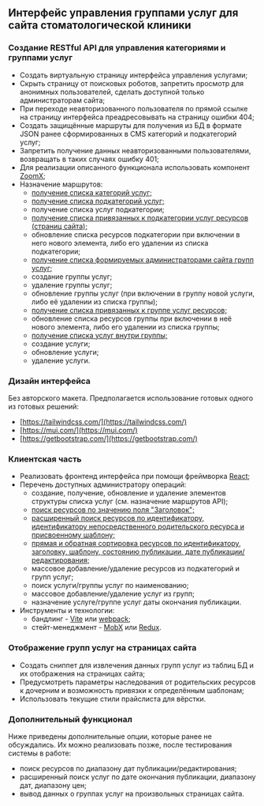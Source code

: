 ## Интерфейс управления группами услуг для сайта стоматологической клиники

### Создание RESTful API для управления категориями и группами услуг

- Создать виртуальную страницу интерфейса управления услугами;
- Скрыть страницу от поисковых роботов, запретить просмотр для анонимных пользователей, сделать доступной только администраторам сайта;
- При переходе неавторизованного пользователя по прямой ссылке на страницу интерфейса преадресовывать на страницу ошибки 404;
- Создать защищённые маршруты для получения из БД в формате JSON ранее сформированных в CMS категорий и подкатегорий услуг;
- Запретить получение данных неавторизованными пользователями, возвращать в таких случаях ошибку 401;
- Для реализации описанного функционала использовать компонент [ZoomX](https://modstore.pro/packages/utilities/zoomx);
- Назначение маршрутов:
    * [получение списка категорий услуг;](https://skr.sh/i/140223/xGxMNceC.jpg)
    * [получение списка подкатегорий услуг;](https://skr.sh/i/140223/cRuIflbc.jpg)
    * получение списка услуг подкатегории;
    * [получение списка привязанных к подкатегории услуг ресурсов (страниц сайта);](https://skr.sh/i/140223/HGvqDSMq.jpg)
    * обновление списка ресурсов подкатегории при включении в него нового элемента, либо его удалении из списка подкатегории;
    * [получение списка формируемых администраторами сайта групп услуг;](https://skr.sh/i/140223/O2ElqWXE.jpg)
    * создание группы услуг;
    * удаление группы услуг;
    * обновление группы услуг (при включении в группу новой услуги, либо её удалении из списка группы);
    * [получение списка привязанных к группе услуг ресурсов;](https://skr.sh/i/140223/Xbvke6Er.jpg)
    * обновление списка ресурсов группы при включении в неё нового элемента, либо его удалении из списка группы;
    * [получение списка услуг внутри группы;](https://skr.sh/i/140223/Nk53vnRs.jpg)
    * создание услуги;
    * обновление услуги;
    * удаление услуги.

### Дизайн интерфейса

Без авторского макета. Предполагается использование готовых одного из готовых решений:
- [https://tailwindcss.com/](https://tailwindcss.com/)
- [https://mui.com/](https://mui.com/)
- [https://getbootstrap.com/](https://getbootstrap.com/)

### Клиентская часть

- Реализовать фронтенд интерфейса при помощи фреймворка [React](https://en.reactjs.org/);
- Перечень доступных администратору операций:
    * создание, получение, обновление и удаление элементов структуры списка услуг (см. назначение маршрутов API);
    * [поиск ресурсов по значению поля "Заголовок";](https://skr.sh/i/140223/eLJQIXml.jpg)
    * [расширенный поиск ресурсов по идентификатору, идентификатору непосредственного родительского ресурса и присвоенному шаблону;](https://skr.sh/i/140223/bsPsxDJT.jpg)
    * [прямая и обратная сортировка ресурсов по идентификатору, заголовку, шаблону, состоянию публикации, дате публикации/редактирования;](https://skr.sh/i/140223/MAldORA0.jpg)
    * массовое добавление/удаление ресурсов из подкатегорий и групп услуг;
    * поиск услуги/группы услуг по наименованию;
    * массовое добавление/удаление услуг из групп;
    * назначение услуге/группе услуг даты окончания публикации.
- Инструменты и технологии:
    * бандлинг - [Vite](https://vitejs.dev/) или [webpack](https://webpack.js.org/);
    * стейт-менеджмент - [MobX](https://mobx.js.org/README.html) или [Redux](https://redux.js.org/).

### Отображение групп услуг на страницах сайта

- Создать сниппет для извлечения данных групп услуг из таблиц БД и их отображения на страницах сайта;
- Предусмотреть параметры наследования от родительских ресурсов к дочерним и возможность привязки к определённым шаблонам;
- Использовать текущие стили прайслиста для вёрстки.

### Дополнительный функционал

Ниже приведены дополнительные опции, которые ранее не обсуждались. Их можно реализовать позже, после тестирования системы в работе:

- поиск ресурсов по диапазону дат публикации/редактирования;
- расширенный поиск услуг по дате окончания публикации, диапазону дат, диапазону цен;
- вывод данных о группах услуг на произвольных страницах сайта.